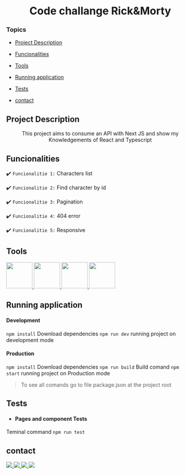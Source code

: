 <h1 align="center">Code challange Rick&Morty</h1>

### Topics

- [Project Description](#project-description)

- [Funcionalities](#Funcionalities)

- [Tools](#tools)

- [Running application](#running-application)

- [Tests](#Tests)

- [contact](#contact)

## Project Description

<p align="center">This project aims to consume an API with Next JS and show my
Knowledgements of React and Typescript</p>

## Funcionalities

:heavy_check_mark: `Funcionalitie 1:` Characters list

:heavy_check_mark: `Funcionalitie 2:` Find character by id

:heavy_check_mark: `Funcionalitie 3:` Pagination

:heavy_check_mark: `Funcionalitie 4:` 404 error

:heavy_check_mark: `Funcionalitie 5:` Responsive


###

## Tools

<a href="https://nextjs.org/docs" target="_blank"> 
<img style="width:70px" src="https://cdn.jsdelivr.net/gh/devicons/devicon/icons/nextjs/nextjs-line.svg" />
</a>         
<a href="https://www.typescriptlang.org/docs/" target="_blank"> 
<img style="width:70px" src="https://cdn.jsdelivr.net/gh/devicons/devicon/icons/typescript/typescript-plain.svg" />
</a>      
<a href="https://developer.mozilla.org/en-US/docs/Web/JavaScript" target="_blank"> 
<img style="width:70px" src="https://cdn.jsdelivr.net/gh/devicons/devicon/icons/javascript/javascript-plain.svg" />
</a>    
<a href="https://reactjs.org/docs/getting-started.html" target="_blank"> 
<img style="width:70px" src="https://cdn.jsdelivr.net/gh/devicons/devicon/icons/react/react-original-wordmark.svg" />
</a>

###


## Running application


<h4>Development</h4>

`npm install` Download dependencies
`npm run dev` running project on development mode


<h4>Production</h4>

`npm install` Download dependencies
`npm run build` Build comand
`npm start` running project on Production mode


>To see all comands go to file package.json at the project root

## Tests

- <h4>Pages and component Tests</h4>

 Teminal command `npm run test`


## contact

<a href = "https://wa.me/5511992067272" >
<img src="https://img.shields.io/badge/WhatsApp-25D366?style=for-the-badge&logo=whatsapp&logoColor=white" />
</a>

<a href = "mailto:contact.tainararodrigues@gmail.com" >
<img src="https://img.shields.io/badge/Gmail-D14836?style=for-the-badge&logo=gmail&logoColor=white" />
</a>

<a href = "https://www.linkedin.com/in/thaynara-rodrigues-1276a719a/" >
<img src="https://img.shields.io/badge/LinkedIn-0077B5?style=for-the-badge&logo=linkedin&logoColor=white" />
</a>

<a href = "https://github.com/ThaynaraCR" >
<img src="https://img.shields.io/badge/GitHub-100000?style=for-the-badge&logo=github&logoColor=white" />
</a>